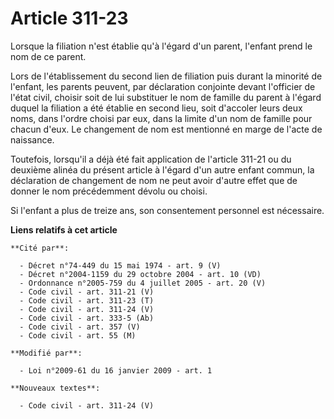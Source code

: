 # Article 311-23

Lorsque la filiation n'est établie qu'à l'égard d'un parent, l'enfant prend le nom de ce parent. 

Lors de l'établissement du second lien de filiation puis durant la minorité de l'enfant, les parents peuvent, par déclaration
conjointe devant l'officier de l'état civil, choisir soit de lui substituer le nom de famille du parent à l'égard duquel la
filiation a été établie en second lieu, soit d'accoler leurs deux noms, dans l'ordre choisi par eux, dans la limite d'un nom
de famille pour chacun d'eux. Le changement de nom est mentionné en marge de l'acte de naissance. 

Toutefois, lorsqu'il a déjà été fait application de l'article 311-21 ou du deuxième alinéa du présent article à l'égard d'un
autre enfant commun, la déclaration de changement de nom ne peut avoir d'autre effet que de donner le nom précédemment dévolu
ou choisi. 

Si l'enfant a plus de treize ans, son consentement personnel est nécessaire.

**Liens relatifs à cet article**

	**Cité par**:

	  - Décret n°74-449 du 15 mai 1974 - art. 9 (V)
	  - Décret n°2004-1159 du 29 octobre 2004 - art. 10 (VD)
	  - Ordonnance n°2005-759 du 4 juillet 2005 - art. 20 (V)
	  - Code civil - art. 311-21 (V)
	  - Code civil - art. 311-23 (T)
	  - Code civil - art. 311-24 (V)
	  - Code civil - art. 333-5 (Ab)
	  - Code civil - art. 357 (V)
	  - Code civil - art. 55 (M)

	**Modifié par**:

	  - Loi n°2009-61 du 16 janvier 2009 - art. 1

	**Nouveaux textes**:

	  - Code civil - art. 311-24 (V)
